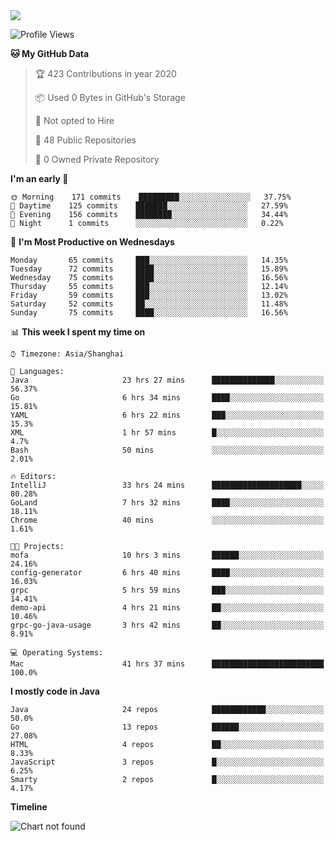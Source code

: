 
<a href="https://github.com/helloworlde">
  <img align="" src="https://github-readme-stats.vercel.app/api?username=helloworlde&show_icons=true&count_private=true" />
</a>

<!--START_SECTION:waka-->
![Profile Views](http://img.shields.io/badge/Profile%20Views-72-blue)

**🐱 My GitHub Data** 

> 🏆 423 Contributions in year 2020
 > 
> 📦 Used 0 Bytes in GitHub's Storage 
 > 
> 🚫 Not opted to Hire
 > 
> 📜 48 Public Repositories 
 > 
> 🔑 0 Owned Private Repository 
 > 
**I'm an early 🐤** 

```text
🌞 Morning    171 commits    █████████░░░░░░░░░░░░░░░░   37.75% 
🌆 Daytime    125 commits    ███████░░░░░░░░░░░░░░░░░░   27.59% 
🌃 Evening    156 commits    ████████░░░░░░░░░░░░░░░░░   34.44% 
🌙 Night      1 commits      ░░░░░░░░░░░░░░░░░░░░░░░░░   0.22%

```
📅 **I'm Most Productive on Wednesdays** 

```text
Monday       65 commits     ███░░░░░░░░░░░░░░░░░░░░░░   14.35% 
Tuesday      72 commits     ████░░░░░░░░░░░░░░░░░░░░░   15.89% 
Wednesday    75 commits     ████░░░░░░░░░░░░░░░░░░░░░   16.56% 
Thursday     55 commits     ███░░░░░░░░░░░░░░░░░░░░░░   12.14% 
Friday       59 commits     ███░░░░░░░░░░░░░░░░░░░░░░   13.02% 
Saturday     52 commits     ██░░░░░░░░░░░░░░░░░░░░░░░   11.48% 
Sunday       75 commits     ████░░░░░░░░░░░░░░░░░░░░░   16.56%

```


📊 **This week I spent my time on** 

```text
⌚︎ Timezone: Asia/Shanghai

💬 Languages: 
Java                     23 hrs 27 mins      ██████████████░░░░░░░░░░░   56.37% 
Go                       6 hrs 34 mins       ████░░░░░░░░░░░░░░░░░░░░░   15.81% 
YAML                     6 hrs 22 mins       ███░░░░░░░░░░░░░░░░░░░░░░   15.3% 
XML                      1 hr 57 mins        █░░░░░░░░░░░░░░░░░░░░░░░░   4.7% 
Bash                     50 mins             ░░░░░░░░░░░░░░░░░░░░░░░░░   2.01%

🔥 Editors: 
IntelliJ                 33 hrs 24 mins      ████████████████████░░░░░   80.28% 
GoLand                   7 hrs 32 mins       ████░░░░░░░░░░░░░░░░░░░░░   18.11% 
Chrome                   40 mins             ░░░░░░░░░░░░░░░░░░░░░░░░░   1.61%

🐱‍💻 Projects: 
mofa                     10 hrs 3 mins       ██████░░░░░░░░░░░░░░░░░░░   24.16% 
config-generator         6 hrs 40 mins       ████░░░░░░░░░░░░░░░░░░░░░   16.03% 
grpc                     5 hrs 59 mins       ███░░░░░░░░░░░░░░░░░░░░░░   14.41% 
demo-api                 4 hrs 21 mins       ██░░░░░░░░░░░░░░░░░░░░░░░   10.46% 
grpc-go-java-usage       3 hrs 42 mins       ██░░░░░░░░░░░░░░░░░░░░░░░   8.91%

💻 Operating Systems: 
Mac                      41 hrs 37 mins      █████████████████████████   100.0%

```

**I mostly code in Java** 

```text
Java                     24 repos            ████████████░░░░░░░░░░░░░   50.0% 
Go                       13 repos            ██████░░░░░░░░░░░░░░░░░░░   27.08% 
HTML                     4 repos             ██░░░░░░░░░░░░░░░░░░░░░░░   8.33% 
JavaScript               3 repos             █░░░░░░░░░░░░░░░░░░░░░░░░   6.25% 
Smarty                   2 repos             █░░░░░░░░░░░░░░░░░░░░░░░░   4.17%

```


**Timeline**

![Chart not found](https://github.com/helloworlde/helloworlde/blob/master/charts/bar_graph.png) 


<!--END_SECTION:waka-->
